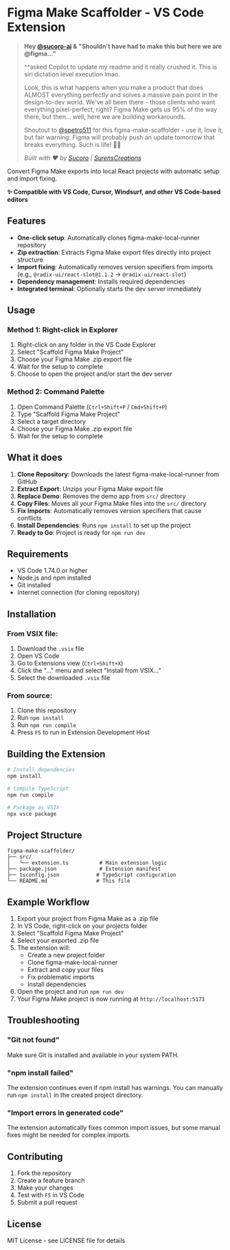 # Figma Make Scaffolder - VS Code Extension

> **Hey [@sucoro-ai](https://www.sucoro.com) & "Shouldn't have had to make this but here we are @figma..."** 
>
> ^^asked Copilot to update my readme and it really crushed it. This is siri dictation level execution lmao.
> 
> Look, this is what happens when you make a product that does ALMOST everything perfectly and solves a massive pain point in the design-to-dev world. We've all been there - those clients who want everything pixel-perfect, right? Figma Make gets us 95% of the way there, but then... well, here we are building workarounds.
>
> Shoutout to [@spetro511](https://surenscreations.com) for this figma-make-scaffolder - use it, love it, but fair warning: Figma will probably push an update tomorrow that breaks everything. Such is life! 🤷‍♂️
>
> *Built with ❤️ by [Sucoro](https://www.sucoro.com) | [SurensCreations](https://surenscreations.com)*

Convert Figma Make exports into local React projects with automatic setup and import fixing.

**✨ Compatible with VS Code, Cursor, Windsurf, and other VS Code-based editors**

## Features

- **One-click setup**: Automatically clones figma-make-local-runner repository
- **Zip extraction**: Extracts Figma Make export files directly into project structure
- **Import fixing**: Automatically removes version specifiers from imports (e.g., `@radix-ui/react-slot@1.1.2` → `@radix-ui/react-slot`)
- **Dependency management**: Installs required dependencies
- **Integrated terminal**: Optionally starts the dev server immediately

## Usage

### Method 1: Right-click in Explorer
1. Right-click on any folder in the VS Code Explorer
2. Select "Scaffold Figma Make Project"
3. Choose your Figma Make .zip export file
4. Wait for the setup to complete
5. Choose to open the project and/or start the dev server

### Method 2: Command Palette
1. Open Command Palette (`Ctrl+Shift+P` / `Cmd+Shift+P`)
2. Type "Scaffold Figma Make Project"
3. Select a target directory
4. Choose your Figma Make .zip export file
5. Wait for the setup to complete

## What it does

1. **Clone Repository**: Downloads the latest figma-make-local-runner from GitHub
2. **Extract Export**: Unzips your Figma Make export file
3. **Replace Demo**: Removes the demo app from `src/` directory
4. **Copy Files**: Moves all your Figma Make files into the `src/` directory
5. **Fix Imports**: Automatically removes version specifiers that cause conflicts
6. **Install Dependencies**: Runs `npm install` to set up the project
7. **Ready to Go**: Project is ready for `npm run dev`

## Requirements

- VS Code 1.74.0 or higher
- Node.js and npm installed
- Git installed
- Internet connection (for cloning repository)

## Installation

### From VSIX file:
1. Download the `.vsix` file
2. Open VS Code
3. Go to Extensions view (`Ctrl+Shift+X`)
4. Click the "..." menu and select "Install from VSIX..."
5. Select the downloaded `.vsix` file

### From source:
1. Clone this repository
2. Run `npm install`
3. Run `npm run compile`
4. Press `F5` to run in Extension Development Host

## Building the Extension

```bash
# Install dependencies
npm install

# Compile TypeScript
npm run compile

# Package as VSIX
npx vsce package
```

## Project Structure

```
figma-make-scaffolder/
├── src/
│   └── extension.ts          # Main extension logic
├── package.json              # Extension manifest
├── tsconfig.json            # TypeScript configuration
└── README.md                # This file
```

## Example Workflow

1. Export your project from Figma Make as a .zip file
2. In VS Code, right-click on your projects folder
3. Select "Scaffold Figma Make Project"
4. Select your exported .zip file
5. The extension will:
   - Create a new project folder
   - Clone figma-make-local-runner
   - Extract and copy your files
   - Fix problematic imports
   - Install dependencies
6. Open the project and run `npm run dev`
7. Your Figma Make project is now running at `http://localhost:5173`

## Troubleshooting

### "Git not found"
Make sure Git is installed and available in your system PATH.

### "npm install failed"
The extension continues even if npm install has warnings. You can manually run `npm install` in the created project directory.

### "Import errors in generated code"
The extension automatically fixes common import issues, but some manual fixes might be needed for complex imports.

## Contributing

1. Fork the repository
2. Create a feature branch
3. Make your changes
4. Test with `F5` in VS Code
5. Submit a pull request

## License

MIT License - see LICENSE file for details
